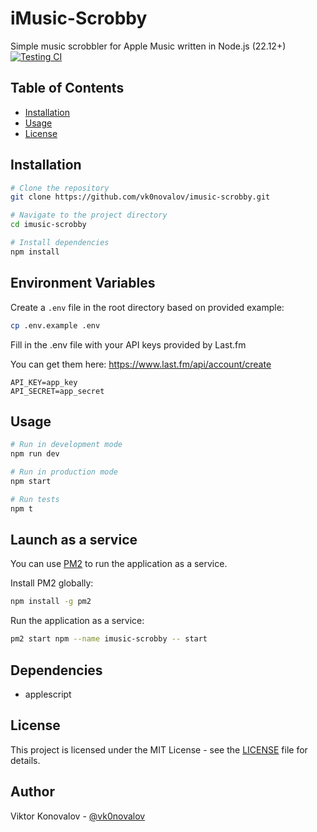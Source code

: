 # iMusic-Scrobby

Simple music scrobbler for Apple Music written in Node.js (22.12+) [![Testing CI](https://github.com/vk0novalov/imusic-scrobby/actions/workflows/test.yml/badge.svg)](https://github.com/vk0novalov/imusic-scrobby/actions/workflows/test.yml)

## Table of Contents

- [Installation](#installation)
- [Usage](#usage)
- [License](#license)

## Installation

```bash
# Clone the repository
git clone https://github.com/vk0novalov/imusic-scrobby.git

# Navigate to the project directory
cd imusic-scrobby

# Install dependencies
npm install
```

## Environment Variables

Create a `.env` file in the root directory based on provided example:

```bash
cp .env.example .env
```

Fill in the .env file with your API keys provided by Last.fm

You can get them here: https://www.last.fm/api/account/create

```env
API_KEY=app_key
API_SECRET=app_secret
```

## Usage

```bash
# Run in development mode
npm run dev

# Run in production mode
npm start

# Run tests
npm t
```

## Launch as a service

You can use [PM2](https://pm2.keymetrics.io/) to run the application as a service.

Install PM2 globally:

```bash
npm install -g pm2
```

Run the application as a service:

```bash
pm2 start npm --name imusic-scrobby -- start
```

## Dependencies

- applescript

## License

This project is licensed under the MIT License - see the [LICENSE](LICENSE) file for details.

## Author

Viktor Konovalov - [@vk0novalov](https://github.com/vk0novalov)
